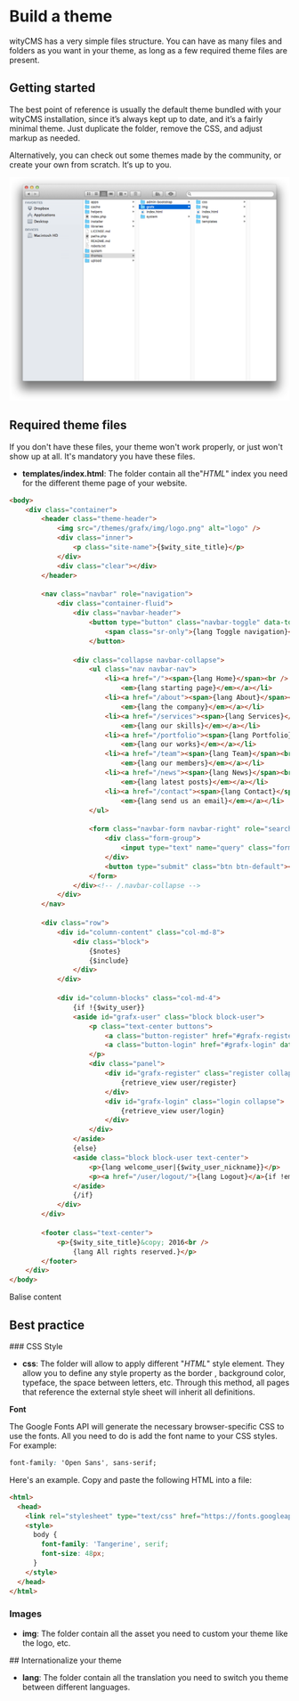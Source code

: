 # Build a theme

wityCMS has a very simple files structure. You can have as many files and folders as you want in your theme, as long as a few required theme files are present.

## Getting started

The best point of reference is usually the default theme bundled with your wityCMS installation, since it’s always kept up to date, and it’s a fairly minimal theme. Just duplicate the folder, remove the CSS, and adjust markup as needed.

Alternatively, you can check out some themes made by the community, or create your own from scratch. It‘s up to you.

![](02-witycms-folders-theme.png)

## Required theme files

If you don't have these files, your theme won't work properly, or just won't show up at all. It's mandatory you have these files. 

* **templates/index.html**: The folder contain all the"*HTML*" index you need for the different theme page of your website.

```html
<body>
    <div class="container">
        <header class="theme-header">
            <img src="/themes/grafx/img/logo.png" alt="logo" />
            <div class="inner">
                <p class="site-name">{$wity_site_title}</p>
            </div>
            <div class="clear"></div>
        </header>

        <nav class="navbar" role="navigation">
            <div class="container-fluid">
                <div class="navbar-header">
                    <button type="button" class="navbar-toggle" data-toggle="collapse" data-target=".navbar-collapse">
                        <span class="sr-only">{lang Toggle navigation}</span>
                    </button>

                <div class="collapse navbar-collapse">
                    <ul class="nav navbar-nav">
                        <li><a href="/"><span>{lang Home}</span><br />
                            <em>{lang starting page}</em></a></li>
                        <li><a href="/about"><span>{lang About}</span><br />
                            <em>{lang the company}</em></a></li>
                        <li><a href="/services"><span>{lang Services}</span><br />
                            <em>{lang our skills}</em></a></li>
                        <li><a href="/portfolio"><span>{lang Portfolio}</span><br />
                            <em>{lang our works}</em></a></li>
                        <li><a href="/team"><span>{lang Team}</span><br />
                            <em>{lang our members}</em></a></li>
                        <li><a href="/news"><span>{lang News}</span><br />
                            <em>{lang latest posts}</em></a></li>
                        <li><a href="/contact"><span>{lang Contact}</span><br />
                            <em>{lang send us an email}</em></a></li>
                    </ul>

                    <form class="navbar-form navbar-right" role="search" action="/search" method="get">
                        <div class="form-group">
                            <input type="text" name="query" class="form-control" placeholder="{lang Search the website}" size="30" />
                        </div>
                        <button type="submit" class="btn btn-default"><span class="glyphicon glyphicon-search"></span></button>
                    </form>
                </div><!-- /.navbar-collapse -->
            </div>
        </nav>

        <div class="row">
            <div id="column-content" class="col-md-8">
                <div class="block">
                    {$notes}
                    {$include}
                </div>
            </div>

            <div id="column-blocks" class="col-md-4">
                {if !{$wity_user}}
                <aside id="grafx-user" class="block block-user">
                    <p class="text-center buttons">
                        <a class="button-register" href="#grafx-register" data-toggle="collapse" data-parent="#grafx-user">{lang Sign up} <img src="/themes/grafx/img/sign-in.png" alt="Sign in" /></a>
                        <a class="button-login" href="#grafx-login" data-toggle="collapse" data-parent="#grafx-user"><img src="/themes/grafx/img/login.png" alt="Login" /> {lang Login}</a>
                    </p>
                    <div class="panel">
                        <div id="grafx-register" class="register collapse">
                            {retrieve_view user/register}
                        </div>
                        <div id="grafx-login" class="login collapse">
                            {retrieve_view user/login}
                        </div>
                    </div>
                </aside>
                {else}
                <aside class="block block-user text-center">
                    <p>{lang welcome_user|{$wity_user_nickname}}</p>
                    <p><a href="/user/logout/">{lang Logout}</a>{if !empty({$wity_user_access})} - <a href="/admin/">{lang Administration}</a>{/if}</p>
                </aside>
                {/if}
            </div>
        </div>

        <footer class="text-center">
            <p>{$wity_site_title}&copy; 2016<br />
                {lang All rights reserved.}</p>
        </footer>
    </div>
</body>
```

Balise content

## Best practice 

### CSS Style

* **css**: The folder will allow to apply different "*HTML*" style element. They allow you to define any style property as the border , background color, typeface, the space between letters, etc. Through this method, all pages that reference the external style sheet will inherit all definitions.

**Font**

The Google Fonts API will generate the necessary browser-specific CSS to use the fonts. All you need to do is add the font name to your CSS styles. For example:

```css
font-family: 'Open Sans', sans-serif;
```

Here's an example. Copy and paste the following HTML into a file:

```html
<html>
  <head>
    <link rel="stylesheet" type="text/css" href="https://fonts.googleapis.com/css?family=Tangerine">
    <style>
      body {
        font-family: 'Tangerine', serif;
        font-size: 48px;
      }
    </style>
  </head>
</html>
```

### Images 

* **img**: The folder contain all the asset you need to custom your theme like the logo, etc.



## Internationalize your theme

* **lang**: The folder contain all the translation you need to switch you theme between different languages.